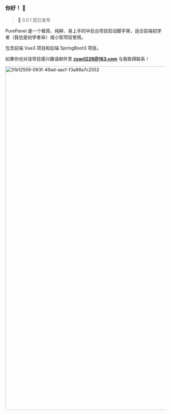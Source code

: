 
### 你好！ 👋

> 🎉 0.0.1 现已发布

PurePanel 是一个极简、纯粹、易上手的中后台项目启动脚手架，适合前端初学者（我也是初学者😄）或小型项目使用。

包含前端 Vue3 项目和后端 SpringBoot3 项目。

如果你也对该项目感兴趣请邮件至 **zyan1226@163.com** 与我取得联系！

<img width="1920" height="1080" alt="31b12559-093f-49ad-aacf-f3a88a7c2552" src="https://github.com/user-attachments/assets/152d4a87-5951-4bd7-ab75-69e010a915a2" />
